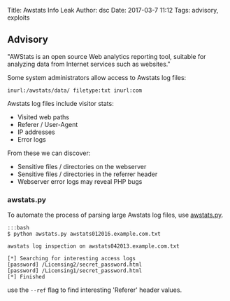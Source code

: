 Title: Awstats Info Leak
Author: dsc
Date: 2017-03-7 11:12
Tags: advisory, exploits

## Advisory

"AWStats is an open source Web analytics reporting tool, suitable for analyzing data from Internet services such as websites."

Some system administrators allow access to Awstats log files:

    inurl:/awstats/data/ filetype:txt inurl:com
    
Awstats log files include visitor stats:

- Visited web paths
- Referer / User-Agent 
- IP addresses
- Error logs

From these we can discover:

- Sensitive files / directories on the webserver
- Sensitive files / directories in the referrer header
- Webserver error logs may reveal PHP bugs

### awstats.py

To automate the  process of parsing large Awstats log files, use [awstats.py](https://github.com/skftn/awstats.py/).

    :::bash
	$ python awstats.py awstats012016.example.com.txt 

	awstats log inspection on awstats042013.example.com.txt

	[*] Searching for interesting access logs
	[password] /Licensing2/secret_password.html
	[password] /Licensing1/secret_password.html
	[*] Finished

use the `--ref` flag to find interesting 'Referer' header values.